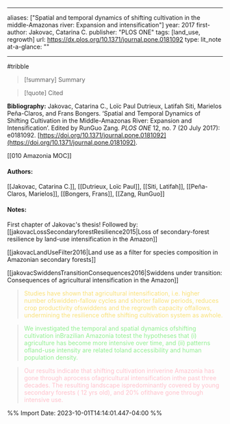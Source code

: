   
---
aliases: ["Spatial and temporal dynamics of shifting cultivation in the middle-Amazonas river: Expansion and intensification"] 
year: 2017 
first-author: Jakovac, Catarina C.
publisher: "PLOS ONE" 
tags:   [land_use, regrowth]
url: https://dx.plos.org/10.1371/journal.pone.0181092 
type: lit_note
at-a-glance: ""

--- 
#tribble
>[!summary] Summary

>[!quote] Cited

**Bibliography:** Jakovac, Catarina C., Loïc Paul Dutrieux, Latifah Siti, Marielos Peña-Claros, and Frans Bongers. ‘Spatial and Temporal Dynamics of Shifting Cultivation in the Middle-Amazonas River: Expansion and Intensification’. Edited by RunGuo Zang. _PLOS ONE_ 12, no. 7 (20 July 2017): e0181092. [https://doi.org/10.1371/journal.pone.0181092](https://doi.org/10.1371/journal.pone.0181092). 

 [[010 Amazonia MOC]] 
#### Authors:
[[Jakovac, Catarina C.]], [[Dutrieux, Loïc Paul]], [[Siti, Latifah]], [[Peña-Claros, Marielos]], [[Bongers, Frans]], [[Zang, RunGuo]]
#### Notes:

First chapter of Jakovac's thesis! Followed by:
[[jakovacLossSecondaryforestResilience2015|Loss of secondary-forest resilience by land-use intensification in the Amazon]]

[[jakovacLandUseFilter2016|Land use as a filter for species composition in Amazonian secondary forests]]

[[jakovacSwiddensTransitionConsequences2016|Swiddens under transition: Consequences of agricultural intensification in the Amazon]]




 > <span style="color: #F9E076">Studies have shown that agricultural intensification, i.e. higher number ofswidden-fallow cycles and shorter fallow periods, reduces crop productivity ofswiddens and the regrowth capacity offallows, undermining the resilience ofthe shifting cultivation system as awhole.</span>

  
> <span style="color: #90EE90">We investigated the temporal and spatial dynamics ofshifting cultivation inBrazilian Amazonia totest the hypotheses that (i) agriculture has become more intensive over time, and (ii) patterns ofland-use intensity are related toland accessibility and human population density.</span> 

  

> <span style="color: #FFC0CB">Our results indicate that shifting cultivation inriverine Amazonia has gone through aprocess ofagricultural intensification inthe past three decades. The resulting landscape ispredominantly covered by young secondary forests (  12 yrs old), and 20% ofithave gone through intensive use.</span>

 

%% Import Date: 2023-10-01T14:14:01.447-04:00 %%
